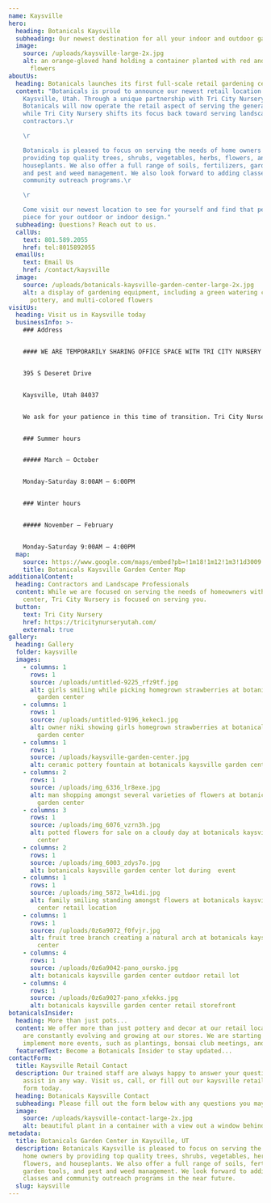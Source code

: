 ```yaml
---
name: Kaysville
hero:
  heading: Botanicals Kaysville
  subheading: Our newest destination for all your indoor and outdoor gardening needs
  image:
    source: /uploads/kaysville-large-2x.jpg
    alt: an orange-gloved hand holding a container planted with red and yellow
      flowers
aboutUs:
  heading: Botanicals launches its first full-scale retail gardening center
  content: "Botanicals is proud to announce our newest retail location in
    Kaysville, Utah. Through a unique partnership with Tri City Nursery,
    Botanicals will now operate the retail aspect of serving the general public,
    while Tri City Nursery shifts its focus back toward serving landscapers and
    contractors.\r

    \r

    Botanicals is pleased to focus on serving the needs of home owners in
    providing top quality trees, shrubs, vegetables, herbs, flowers, and
    houseplants. We also offer a full range of soils, fertilizers, garden tools,
    and pest and weed management. We also look forward to adding classes and
    community outreach programs.\r

    \r

    Come visit our newest location to see for yourself and find that perfect
    piece for your outdoor or indoor design."
  subheading: Questions? Reach out to us.
  callUs:
    text: 801.589.2055
    href: tel:8015892055
  emailUs:
    text: Email Us
    href: /contact/kaysville
  image:
    source: /uploads/botanicals-kaysville-garden-center-large-2x.jpg
    alt: a display of gardening equipment, including a green watering can, shovels,
      pottery, and multi-colored flowers
visitUs:
  heading: Visit us in Kaysville today
  businessInfo: >-
    ### Address


    #### WE ARE TEMPORARILY SHARING OFFICE SPACE WITH TRI CITY NURSERY


    395 S Deseret Drive


    Kaysville, Utah 84037


    We ask for your patience in this time of transition. Tri City Nursery is in the process of building a new office space nearby. We will update you as soon as their move is permanent.


    ### Summer hours


    ##### March – October


    Monday-Saturday 8:00AM – 6:00PM


    ### Winter hours


    ##### November – February


    Monday-Saturday 9:00AM – 4:00PM
  map:
    source: https://www.google.com/maps/embed?pb=!1m18!1m12!1m3!1d3009.776193650648!2d-111.95259928428062!3d41.030152126026806!2m3!1f0!2f0!3f0!3m2!1i1024!2i768!4f13.1!3m3!1m2!1s0x8752ff4aeab7a34d%3A0x8e6b53cc30854ea8!2sBotanicals!5e0!3m2!1sen!2sus!4v1616472731580!5m2!1sen!2sus
    title: Botanicals Kaysville Garden Center Map
additionalContent:
  heading: Contractors and Landscape Professionals
  content: While we are focused on serving the needs of homeowners with the garden
    center, Tri City Nursery is focused on serving you.
  button:
    text: Tri City Nursery
    href: https://tricitynurseryutah.com/
    external: true
gallery:
  heading: Gallery
  folder: kaysville
  images:
    - columns: 1
      rows: 1
      source: /uploads/untitled-9225_rfz9tf.jpg
      alt: girls smiling while picking homegrown strawberries at botanicals kaysville
        garden center
    - columns: 1
      rows: 1
      source: /uploads/untitled-9196_kekec1.jpg
      alt: owner niki showing girls homegrown strawberries at botanicals kaysville
        garden center
    - columns: 1
      rows: 1
      source: /uploads/kaysville-garden-center.jpg
      alt: ceramic pottery fountain at botanicals kaysville garden center
    - columns: 2
      rows: 1
      source: /uploads/img_6336_lr8exe.jpg
      alt: man shopping amongst several varieties of flowers at botanicals kaysville
        garden center
    - columns: 3
      rows: 1
      source: /uploads/img_6076_vzrn3h.jpg
      alt: potted flowers for sale on a cloudy day at botanicals kaysville garden
        center
    - columns: 2
      rows: 1
      source: /uploads/img_6003_zdys7o.jpg
      alt: botanicals kaysville garden center lot during  event
    - columns: 1
      rows: 1
      source: /uploads/img_5872_lw41di.jpg
      alt: family smiling standing amongst flowers at botanicals kaysville garden
        center retail location
    - columns: 1
      rows: 1
      source: /uploads/0z6a9072_f0fvjr.jpg
      alt: fruit tree branch creating a natural arch at botanicals kaysville garden
        center
    - columns: 4
      rows: 1
      source: /uploads/0z6a9042-pano_oursko.jpg
      alt: botanicals kaysville garden center outdoor retail lot
    - columns: 4
      rows: 1
      source: /uploads/0z6a9027-pano_xfekks.jpg
      alt: botanicals kaysville garden center retail storefront
botanicalsInsider:
  heading: More than just pots...
  content: We offer more than just pottery and decor at our retail locations. We
    are constantly evolving and growing at our stores. We are starting to
    implement more events, such as plantings, bonsai club meetings, and more.
  featuredText: Become a Botanicals Insider to stay updated...
contactForm:
  title: Kaysville Retail Contact
  description: Our trained staff are always happy to answer your questions or
    assist in any way. Visit us, call, or fill out our kaysville retail contact
    form today.
  heading: Botanicals Kaysville Contact
  subheading: Please fill out the form below with any questions you may have
  image:
    source: /uploads/kaysville-contact-large-2x.jpg
    alt: beautiful plant in a container with a view out a window behind it
metadata:
  title: Botanicals Garden Center in Kaysville, UT
  description: Botanicals Kaysville is pleased to focus on serving the needs of
    home owners by providing top quality trees, shrubs, vegetables, herbs,
    flowers, and houseplants. We also offer a full range of soils, fertilizers,
    garden tools, and pest and weed management. We look forward to adding
    classes and community outreach programs in the near future.
  slug: kaysville
---
```

